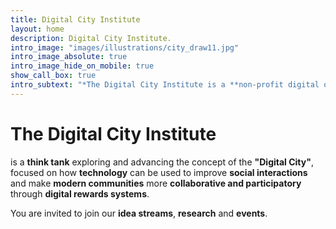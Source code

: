 ```yaml
---
title: Digital City Institute
layout: home
description: Digital City Institute.
intro_image: "images/illustrations/city_draw11.jpg"
intro_image_absolute: true
intro_image_hide_on_mobile: true
show_call_box: true
intro_subtext: "*The Digital City Institute is a **non-profit digital organization** that is **open to the public** and **open to community participation**."
---
```


# The Digital City Institute

is a **think tank** exploring and advancing the concept of the **"Digital City"**, focused on how **technology** can be used to improve **social interactions** and make **modern communities** more **collaborative and participatory** through **digital rewards systems**.

You are invited to join our **idea streams**, **research** and **events**.

